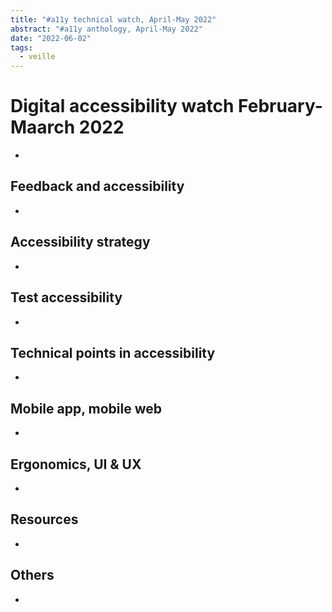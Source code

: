 ```yaml
---
title: "#a11y technical watch, April-May 2022"
abstract: "#a11y anthology, April-May 2022"
date: "2022-06-02"
tags:
  - veille
---
```

# Digital accessibility watch February-Maarch 2022


- 
## Feedback and accessibility
- 
## Accessibility strategy
- 
## Test accessibility
- 
## Technical points in accessibility
- 
## Mobile app, mobile web
- 
## Ergonomics, UI & UX
- 
## Resources
- 
## Others
-	